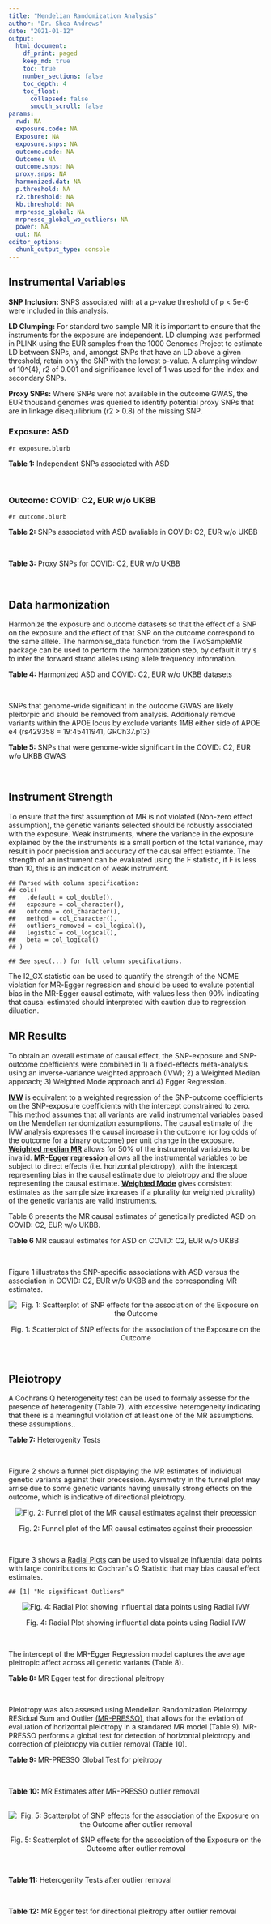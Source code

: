 ```yaml
---
title: "Mendelian Randomization Analysis"
author: "Dr. Shea Andrews"
date: "2021-01-12"
output:
  html_document:
    df_print: paged
    keep_md: true
    toc: true
    number_sections: false
    toc_depth: 4
    toc_float:
      collapsed: false
      smooth_scroll: false
params:
  rwd: NA
  exposure.code: NA
  Exposure: NA
  exposure.snps: NA
  outcome.code: NA
  Outcome: NA
  outcome.snps: NA
  proxy.snps: NA
  harmonized.dat: NA
  p.threshold: NA
  r2.threshold: NA
  kb.threshold: NA
  mrpresso_global: NA
  mrpresso_global_wo_outliers: NA
  power: NA
  out: NA
editor_options:
  chunk_output_type: console
---
```







## Instrumental Variables
**SNP Inclusion:** SNPS associated with at a p-value threshold of p < 5e-6 were included in this analysis.
<br>

**LD Clumping:** For standard two sample MR it is important to ensure that the instruments for the exposure are independent. LD clumping was performed in PLINK using the EUR samples from the 1000 Genomes Project to estimate LD between SNPs, and, amongst SNPs that have an LD above a given threshold, retain only the SNP with the lowest p-value. A clumping window of 10^{4}, r2 of 0.001 and significance level of 1 was used for the index and secondary SNPs.
<br>

**Proxy SNPs:** Where SNPs were not available in the outcome GWAS, the EUR thousand genomes was queried to identify potential proxy SNPs that are in linkage disequilibrium (r2 > 0.8) of the missing SNP.
<br>

### Exposure: ASD
`#r exposure.blurb`
<br>

**Table 1:** Independent SNPs associated with ASD
<div data-pagedtable="false">
  <script data-pagedtable-source type="application/json">
{"columns":[{"label":["SNP"],"name":[1],"type":["chr"],"align":["left"]},{"label":["CHROM"],"name":[2],"type":["dbl"],"align":["right"]},{"label":["POS"],"name":[3],"type":["dbl"],"align":["right"]},{"label":["REF"],"name":[4],"type":["chr"],"align":["left"]},{"label":["ALT"],"name":[5],"type":["chr"],"align":["left"]},{"label":["AF"],"name":[6],"type":["dbl"],"align":["right"]},{"label":["BETA"],"name":[7],"type":["dbl"],"align":["right"]},{"label":["SE"],"name":[8],"type":["dbl"],"align":["right"]},{"label":["Z"],"name":[9],"type":["dbl"],"align":["right"]},{"label":["P"],"name":[10],"type":["dbl"],"align":["right"]},{"label":["N"],"name":[11],"type":["dbl"],"align":["right"]},{"label":["TRAIT"],"name":[12],"type":["chr"],"align":["left"]}],"data":[{"1":"rs2391769","2":"1","3":"96978961","4":"A","5":"G","6":"0.6324010","7":"0.07690260","8":"0.0145","9":"5.303630","10":"1.135e-07","11":"46351","12":"ASD"},{"1":"rs6701243","2":"1","3":"99092784","4":"A","5":"C","6":"0.3929220","7":"-0.07350140","8":"0.0144","9":"-5.104260","10":"3.074e-07","11":"46351","12":"ASD"},{"1":"rs11185408","2":"1","3":"104792257","4":"G","5":"A","6":"0.4822860","7":"-0.06869649","8":"0.0138","9":"-4.978006","10":"6.983e-07","11":"46351","12":"ASD"},{"1":"rs78653484","2":"1","3":"147183927","4":"C","5":"T","6":"0.0359477","7":"-0.17629575","8":"0.0385","9":"-4.579110","10":"4.675e-06","11":"46351","12":"ASD"},{"1":"rs6692705","2":"1","3":"193502609","4":"A","5":"G","6":"0.6593230","7":"-0.06560050","8":"0.0141","9":"-4.652510","10":"3.263e-06","11":"46351","12":"ASD"},{"1":"rs1452075","2":"3","3":"62481063","4":"C","5":"T","6":"0.7060210","7":"0.08070403","8":"0.0155","9":"5.206711","10":"2.069e-07","11":"46351","12":"ASD"},{"1":"rs79940520","2":"3","3":"191838169","4":"A","5":"G","6":"0.1182020","7":"0.09539920","8":"0.0207","9":"4.608660","10":"4.260e-06","11":"46351","12":"ASD"},{"1":"rs4916723","2":"5","3":"87854395","4":"A","5":"C","6":"0.4413690","7":"0.06730500","8":"0.0141","9":"4.773410","10":"1.924e-06","11":"46351","12":"ASD"},{"1":"rs325485","2":"5","3":"103995368","4":"A","5":"G","6":"0.6283640","7":"-0.07280430","8":"0.0143","9":"-5.091210","10":"3.254e-07","11":"46351","12":"ASD"},{"1":"rs9366877","2":"6","3":"11730878","4":"A","5":"G","6":"0.4414970","7":"-0.06849940","8":"0.0139","9":"-4.928020","10":"9.053e-07","11":"46351","12":"ASD"},{"1":"rs16879023","2":"6","3":"16753147","4":"G","5":"A","6":"0.1060110","7":"-0.09579530","8":"0.0201","9":"-4.765935","10":"1.765e-06","11":"46351","12":"ASD"},{"1":"rs12203328","2":"6","3":"23767038","4":"G","5":"C","6":"0.2983990","7":"0.06970329","8":"0.0153","9":"4.555770","10":"4.915e-06","11":"46351","12":"ASD"},{"1":"rs740883","2":"6","3":"29575405","4":"A","5":"T","6":"0.0896552","7":"0.11369500","8":"0.0238","9":"4.777110","10":"1.694e-06","11":"46351","12":"ASD"},{"1":"rs2388334","2":"6","3":"98591622","4":"A","5":"G","6":"0.4640910","7":"0.06770080","8":"0.0138","9":"4.905860","10":"1.004e-06","11":"46351","12":"ASD"},{"1":"rs9389208","2":"6","3":"135035609","4":"C","5":"T","6":"0.3470760","7":"0.06720060","8":"0.0144","9":"4.666708","10":"3.121e-06","11":"46351","12":"ASD"},{"1":"rs7783557","2":"7","3":"71646872","4":"T","5":"C","6":"0.3318790","7":"-0.06700420","8":"0.0146","9":"-4.589330","10":"4.363e-06","11":"46351","12":"ASD"},{"1":"rs111931861","2":"7","3":"104744219","4":"A","5":"G","6":"0.0277457","7":"0.21690100","8":"0.0409","9":"5.303190","10":"1.118e-07","11":"46351","12":"ASD"},{"1":"rs10099100","2":"8","3":"10576775","4":"G","5":"C","6":"0.3289090","7":"0.08430438","8":"0.0147","9":"5.734992","10":"1.065e-08","11":"46351","12":"ASD"},{"1":"rs76397219","2":"8","3":"60390318","4":"A","5":"G","6":"0.0834846","7":"0.14029700","8":"0.0303","9":"4.630270","10":"3.566e-06","11":"46351","12":"ASD"},{"1":"rs10110094","2":"8","3":"131472047","4":"A","5":"G","6":"0.8446670","7":"-0.09069960","8":"0.0191","9":"-4.748670","10":"2.050e-06","11":"46351","12":"ASD"},{"1":"rs11787216","2":"8","3":"142615222","4":"C","5":"T","6":"0.3887470","7":"-0.06920004","8":"0.0147","9":"-4.707485","10":"2.587e-06","11":"46351","12":"ASD"},{"1":"rs28729902","2":"9","3":"76179384","4":"A","5":"G","6":"0.1738970","7":"0.08390350","8":"0.0178","9":"4.713680","10":"2.345e-06","11":"46351","12":"ASD"},{"1":"rs45595836","2":"10","3":"16691399","4":"C","5":"T","6":"0.0818809","7":"0.13899643","8":"0.0272","9":"5.110163","10":"3.131e-07","11":"46351","12":"ASD"},{"1":"rs141319505","2":"10","3":"65421442","4":"A","5":"G","6":"0.0159942","7":"-0.29069800","8":"0.0610","9":"-4.765530","10":"1.876e-06","11":"46351","12":"ASD"},{"1":"rs78827416","2":"10","3":"72749037","4":"G","5":"A","6":"0.0778302","7":"0.13050181","8":"0.0266","9":"4.906083","10":"9.000e-07","11":"46351","12":"ASD"},{"1":"rs4750990","2":"10","3":"130488026","4":"T","5":"C","6":"0.4079520","7":"0.06809680","8":"0.0141","9":"4.829560","10":"1.371e-06","11":"46351","12":"ASD"},{"1":"rs644552","2":"11","3":"102735140","4":"G","5":"A","6":"0.0546279","7":"0.15940258","8":"0.0346","9":"4.607011","10":"4.211e-06","11":"46351","12":"ASD"},{"1":"rs35404050","2":"12","3":"73196902","4":"C","5":"T","6":"0.1863670","7":"0.08430438","8":"0.0176","9":"4.790022","10":"1.606e-06","11":"46351","12":"ASD"},{"1":"rs77691144","2":"13","3":"66970212","4":"T","5":"C","6":"0.0242578","7":"0.20740600","8":"0.0435","9":"4.767940","10":"1.910e-06","11":"46351","12":"ASD"},{"1":"rs112635299","2":"14","3":"94838142","4":"G","5":"T","6":"0.0163517","7":"0.22099725","8":"0.0432","9":"5.115677","10":"3.044e-07","11":"46351","12":"ASD"},{"1":"rs78058104","2":"15","3":"93953737","4":"G","5":"A","6":"0.0265179","7":"0.18789765","8":"0.0397","9":"4.732938","10":"2.221e-06","11":"46351","12":"ASD"},{"1":"rs141455452","2":"17","3":"44019083","4":"T","5":"G","6":"0.0152743","7":"-0.07840440","8":"0.0159","9":"-4.931100","10":"8.939e-07","11":"46351","12":"ASD"},{"1":"rs292441","2":"18","3":"55872558","4":"G","5":"A","6":"0.6543930","7":"-0.07249543","8":"0.0149","9":"-4.865465","10":"1.124e-06","11":"46351","12":"ASD"},{"1":"rs138867053","2":"19","3":"37439641","4":"G","5":"A","6":"0.0321443","7":"0.28629862","8":"0.0540","9":"5.301826","10":"1.168e-07","11":"46351","12":"ASD"},{"1":"rs2224274","2":"20","3":"14760747","4":"C","5":"T","6":"0.5056320","7":"0.07099886","8":"0.0138","9":"5.144845","10":"2.858e-07","11":"46351","12":"ASD"},{"1":"rs910805","2":"20","3":"21248116","4":"G","5":"A","6":"0.7552770","7":"-0.09569625","8":"0.0160","9":"-5.981016","10":"2.041e-09","11":"46351","12":"ASD"},{"1":"rs144911765","2":"21","3":"37255329","4":"T","5":"C","6":"0.0472655","7":"0.19009600","8":"0.0403","9":"4.717010","10":"2.364e-06","11":"46351","12":"ASD"}],"options":{"columns":{"min":{},"max":[10]},"rows":{"min":[10],"max":[10]},"pages":{}}}
  </script>
</div>
<br>

### Outcome: COVID: C2, EUR w/o UKBB
`#r outcome.blurb`
<br>

**Table 2:** SNPs associated with ASD avaliable in COVID: C2, EUR w/o UKBB
<div data-pagedtable="false">
  <script data-pagedtable-source type="application/json">
{"columns":[{"label":["SNP"],"name":[1],"type":["chr"],"align":["left"]},{"label":["CHROM"],"name":[2],"type":["dbl"],"align":["right"]},{"label":["POS"],"name":[3],"type":["dbl"],"align":["right"]},{"label":["REF"],"name":[4],"type":["chr"],"align":["left"]},{"label":["ALT"],"name":[5],"type":["chr"],"align":["left"]},{"label":["AF"],"name":[6],"type":["dbl"],"align":["right"]},{"label":["BETA"],"name":[7],"type":["dbl"],"align":["right"]},{"label":["SE"],"name":[8],"type":["dbl"],"align":["right"]},{"label":["Z"],"name":[9],"type":["dbl"],"align":["right"]},{"label":["P"],"name":[10],"type":["dbl"],"align":["right"]},{"label":["N"],"name":[11],"type":["dbl"],"align":["right"]},{"label":["TRAIT"],"name":[12],"type":["chr"],"align":["left"]}],"data":[{"1":"rs2391769","2":"1","3":"96978961","4":"A","5":"G","6":"0.65860","7":"0.00058410","8":"0.0094745","9":"0.06164969","10":"0.95080","11":"1348702","12":"COVID_C2__EUR_w/o_UKBB"},{"1":"rs6701243","2":"1","3":"99092784","4":"A","5":"C","6":"0.38450","7":"0.01543000","8":"0.0107610","9":"1.43388161","10":"0.15160","11":"549414","12":"COVID_C2__EUR_w/o_UKBB"},{"1":"rs11185408","2":"1","3":"104792257","4":"G","5":"A","6":"0.49470","7":"0.00151580","8":"0.0096284","9":"0.15743010","10":"0.87490","11":"1063456","12":"COVID_C2__EUR_w/o_UKBB"},{"1":"rs78653484","2":"1","3":"147183927","4":"C","5":"T","6":"0.04712","7":"-0.02887400","8":"0.0270890","9":"-1.06589391","10":"0.28650","11":"1300320","12":"COVID_C2__EUR_w/o_UKBB"},{"1":"rs6692705","2":"1","3":"193502609","4":"A","5":"G","6":"0.61210","7":"0.01823000","8":"0.0128530","9":"1.41834591","10":"0.15610","11":"1209395","12":"COVID_C2__EUR_w/o_UKBB"},{"1":"rs1452075","2":"3","3":"62481063","4":"C","5":"T","6":"0.71870","7":"0.00077600","8":"0.0100300","9":"0.07736790","10":"0.93830","11":"1348343","12":"COVID_C2__EUR_w/o_UKBB"},{"1":"rs79940520","2":"3","3":"191838169","4":"A","5":"G","6":"0.13560","7":"-0.00883090","8":"0.0139430","9":"-0.63335724","10":"0.52650","11":"1204460","12":"COVID_C2__EUR_w/o_UKBB"},{"1":"rs4916723","2":"5","3":"87854395","4":"A","5":"C","6":"0.43580","7":"0.00500560","8":"0.0102060","9":"0.49045659","10":"0.62380","11":"983208","12":"COVID_C2__EUR_w/o_UKBB"},{"1":"rs325485","2":"5","3":"103995368","4":"A","5":"G","6":"0.62730","7":"0.01651800","8":"0.0094387","9":"1.75002914","10":"0.08011","11":"1338287","12":"COVID_C2__EUR_w/o_UKBB"},{"1":"rs9366877","2":"6","3":"11730878","4":"A","5":"G","6":"0.42790","7":"0.01429700","8":"0.0090858","9":"1.57355434","10":"0.11560","11":"1348343","12":"COVID_C2__EUR_w/o_UKBB"},{"1":"rs16879023","2":"6","3":"16753147","4":"G","5":"A","6":"0.13690","7":"0.00245860","8":"0.0136230","9":"0.18047420","10":"0.85680","11":"1267531","12":"COVID_C2__EUR_w/o_UKBB"},{"1":"rs12203328","2":"6","3":"23767038","4":"G","5":"C","6":"0.27580","7":"-0.00523280","8":"0.0105450","9":"-0.49623518","10":"0.61970","11":"1073512","12":"COVID_C2__EUR_w/o_UKBB"},{"1":"rs740883","2":"6","3":"29575405","4":"A","5":"T","6":"0.09218","7":"-0.01702900","8":"0.0148790","9":"-1.14449896","10":"0.25240","11":"1348038","12":"COVID_C2__EUR_w/o_UKBB"},{"1":"rs2388334","2":"6","3":"98591622","4":"A","5":"G","6":"0.47580","7":"0.02244700","8":"0.0092293","9":"2.43214545","10":"0.01501","11":"1339582","12":"COVID_C2__EUR_w/o_UKBB"},{"1":"rs9389208","2":"6","3":"135035609","4":"C","5":"T","6":"0.37000","7":"-0.00357910","8":"0.0099239","9":"-0.36065458","10":"0.71840","11":"1329167","12":"COVID_C2__EUR_w/o_UKBB"},{"1":"rs7783557","2":"7","3":"71646872","4":"T","5":"C","6":"0.35530","7":"0.01158000","8":"0.0099342","9":"1.16567011","10":"0.24380","11":"1329526","12":"COVID_C2__EUR_w/o_UKBB"},{"1":"rs111931861","2":"7","3":"104744219","4":"A","5":"G","6":"0.03412","7":"0.01259800","8":"0.0330930","9":"0.38068474","10":"0.70340","11":"514387","12":"COVID_C2__EUR_w/o_UKBB"},{"1":"rs10099100","2":"8","3":"10576775","4":"G","5":"C","6":"0.33310","7":"0.00027132","8":"0.0096322","9":"0.02816802","10":"0.97750","11":"1277587","12":"COVID_C2__EUR_w/o_UKBB"},{"1":"rs76397219","2":"8","3":"60390318","4":"A","5":"G","6":"0.08043","7":"-0.00490880","8":"0.0188660","9":"-0.26019294","10":"0.79470","11":"1308837","12":"COVID_C2__EUR_w/o_UKBB"},{"1":"rs10110094","2":"8","3":"131472047","4":"A","5":"G","6":"0.83860","7":"0.00592750","8":"0.0130670","9":"0.45362363","10":"0.65010","11":"1337377","12":"COVID_C2__EUR_w/o_UKBB"},{"1":"rs11787216","2":"8","3":"142615222","4":"C","5":"T","6":"0.37280","7":"0.00323030","8":"0.0101580","9":"0.31800551","10":"0.75050","11":"1257501","12":"COVID_C2__EUR_w/o_UKBB"},{"1":"rs28729902","2":"9","3":"76179384","4":"A","5":"G","6":"0.19210","7":"0.01160700","8":"0.0118730","9":"0.97759623","10":"0.32830","11":"1315655","12":"COVID_C2__EUR_w/o_UKBB"},{"1":"rs45595836","2":"10","3":"16691399","4":"C","5":"T","6":"0.07512","7":"0.00826570","8":"0.0197370","9":"0.41879212","10":"0.67540","11":"1296551","12":"COVID_C2__EUR_w/o_UKBB"},{"1":"rs141319505","2":"10","3":"65421442","4":"A","5":"G","6":"0.04650","7":"-0.02176400","8":"0.0375410","9":"-0.57973948","10":"0.56210","11":"547229","12":"COVID_C2__EUR_w/o_UKBB"},{"1":"rs78827416","2":"10","3":"72749037","4":"G","5":"A","6":"0.09366","7":"-0.00987450","8":"0.0175150","9":"-0.56377391","10":"0.57290","11":"1266980","12":"COVID_C2__EUR_w/o_UKBB"},{"1":"rs4750990","2":"10","3":"130488026","4":"T","5":"C","6":"0.40280","7":"0.01057500","8":"0.0109310","9":"0.96743207","10":"0.33330","11":"1225097","12":"COVID_C2__EUR_w/o_UKBB"},{"1":"rs644552","2":"11","3":"102735140","4":"G","5":"A","6":"0.06158","7":"-0.01037400","8":"0.0194970","9":"-0.53208186","10":"0.59470","11":"1338646","12":"COVID_C2__EUR_w/o_UKBB"},{"1":"rs35404050","2":"12","3":"73196902","4":"C","5":"T","6":"0.20720","7":"0.02056300","8":"0.0112580","9":"1.82652336","10":"0.06778","11":"1339582","12":"COVID_C2__EUR_w/o_UKBB"},{"1":"rs77691144","2":"13","3":"66970212","4":"T","5":"C","6":"0.03170","7":"0.01591000","8":"0.0260300","9":"0.61121783","10":"0.54100","11":"1271304","12":"COVID_C2__EUR_w/o_UKBB"},{"1":"rs112635299","2":"14","3":"94838142","4":"G","5":"T","6":"0.02329","7":"-0.06080800","8":"0.0363020","9":"-1.67505923","10":"0.09393","11":"1265463","12":"COVID_C2__EUR_w/o_UKBB"},{"1":"rs78058104","2":"15","3":"93953737","4":"G","5":"A","6":"0.03458","7":"0.01744100","8":"0.0269470","9":"0.64723346","10":"0.51750","11":"1348343","12":"COVID_C2__EUR_w/o_UKBB"},{"1":"rs292441","2":"18","3":"55872558","4":"G","5":"A","6":"0.67780","7":"-0.01344200","8":"0.0103380","9":"-1.30025150","10":"0.19350","11":"1222474","12":"COVID_C2__EUR_w/o_UKBB"},{"1":"rs138867053","2":"19","3":"37439641","4":"G","5":"A","6":"0.03350","7":"0.01206300","8":"0.0337890","9":"0.35700968","10":"0.72110","11":"1097327","12":"COVID_C2__EUR_w/o_UKBB"},{"1":"rs2224274","2":"20","3":"14760747","4":"C","5":"T","6":"0.50700","7":"0.00898140","8":"0.0092240","9":"0.97369905","10":"0.33020","11":"1338286","12":"COVID_C2__EUR_w/o_UKBB"},{"1":"rs910805","2":"20","3":"21248116","4":"G","5":"A","6":"0.74970","7":"0.02130400","8":"0.0136630","9":"1.55924760","10":"0.11890","11":"1244238","12":"COVID_C2__EUR_w/o_UKBB"},{"1":"rs144911765","2":"21","3":"37255329","4":"T","5":"C","6":"0.04817","7":"-0.02339700","8":"0.0255510","9":"-0.91569802","10":"0.35980","11":"1347679","12":"COVID_C2__EUR_w/o_UKBB"},{"1":"rs141455452","2":"NA","3":"NA","4":"NA","5":"NA","6":"NA","7":"NA","8":"NA","9":"NA","10":"NA","11":"NA","12":"NA"}],"options":{"columns":{"min":{},"max":[10]},"rows":{"min":[10],"max":[10]},"pages":{}}}
  </script>
</div>
<br>

**Table 3:** Proxy SNPs for COVID: C2, EUR w/o UKBB
<div data-pagedtable="false">
  <script data-pagedtable-source type="application/json">
{"columns":[{"label":["proxy.outcome"],"name":[1],"type":["lgl"],"align":["right"]},{"label":["target_snp"],"name":[2],"type":["chr"],"align":["left"]},{"label":["proxy_snp"],"name":[3],"type":["lgl"],"align":["right"]},{"label":["ld.r2"],"name":[4],"type":["lgl"],"align":["right"]},{"label":["Dprime"],"name":[5],"type":["lgl"],"align":["right"]},{"label":["ref.proxy"],"name":[6],"type":["lgl"],"align":["right"]},{"label":["alt.proxy"],"name":[7],"type":["lgl"],"align":["right"]},{"label":["CHROM"],"name":[8],"type":["lgl"],"align":["right"]},{"label":["POS"],"name":[9],"type":["lgl"],"align":["right"]},{"label":["ALT.proxy"],"name":[10],"type":["lgl"],"align":["right"]},{"label":["REF.proxy"],"name":[11],"type":["lgl"],"align":["right"]},{"label":["AF"],"name":[12],"type":["lgl"],"align":["right"]},{"label":["BETA"],"name":[13],"type":["lgl"],"align":["right"]},{"label":["SE"],"name":[14],"type":["lgl"],"align":["right"]},{"label":["P"],"name":[15],"type":["lgl"],"align":["right"]},{"label":["N"],"name":[16],"type":["lgl"],"align":["right"]},{"label":["ref"],"name":[17],"type":["lgl"],"align":["right"]},{"label":["alt"],"name":[18],"type":["lgl"],"align":["right"]},{"label":["ALT"],"name":[19],"type":["lgl"],"align":["right"]},{"label":["REF"],"name":[20],"type":["lgl"],"align":["right"]},{"label":["PHASE"],"name":[21],"type":["lgl"],"align":["right"]}],"data":[{"1":"NA","2":"rs141455452","3":"NA","4":"NA","5":"NA","6":"NA","7":"NA","8":"NA","9":"NA","10":"NA","11":"NA","12":"NA","13":"NA","14":"NA","15":"NA","16":"NA","17":"NA","18":"NA","19":"NA","20":"NA","21":"NA"}],"options":{"columns":{"min":{},"max":[10]},"rows":{"min":[10],"max":[10]},"pages":{}}}
  </script>
</div>
<br>

## Data harmonization
Harmonize the exposure and outcome datasets so that the effect of a SNP on the exposure and the effect of that SNP on the outcome correspond to the same allele. The harmonise_data function from the TwoSampleMR package can be used to perform the harmonization step, by default it try's to infer the forward strand alleles using allele frequency information.
<br>

**Table 4:** Harmonized ASD and COVID: C2, EUR w/o UKBB datasets
<div data-pagedtable="false">
  <script data-pagedtable-source type="application/json">
{"columns":[{"label":["SNP"],"name":[1],"type":["chr"],"align":["left"]},{"label":["effect_allele.exposure"],"name":[2],"type":["chr"],"align":["left"]},{"label":["other_allele.exposure"],"name":[3],"type":["chr"],"align":["left"]},{"label":["effect_allele.outcome"],"name":[4],"type":["chr"],"align":["left"]},{"label":["other_allele.outcome"],"name":[5],"type":["chr"],"align":["left"]},{"label":["beta.exposure"],"name":[6],"type":["dbl"],"align":["right"]},{"label":["beta.outcome"],"name":[7],"type":["dbl"],"align":["right"]},{"label":["eaf.exposure"],"name":[8],"type":["dbl"],"align":["right"]},{"label":["eaf.outcome"],"name":[9],"type":["dbl"],"align":["right"]},{"label":["remove"],"name":[10],"type":["lgl"],"align":["right"]},{"label":["palindromic"],"name":[11],"type":["lgl"],"align":["right"]},{"label":["ambiguous"],"name":[12],"type":["lgl"],"align":["right"]},{"label":["id.outcome"],"name":[13],"type":["chr"],"align":["left"]},{"label":["chr.outcome"],"name":[14],"type":["dbl"],"align":["right"]},{"label":["pos.outcome"],"name":[15],"type":["dbl"],"align":["right"]},{"label":["se.outcome"],"name":[16],"type":["dbl"],"align":["right"]},{"label":["z.outcome"],"name":[17],"type":["dbl"],"align":["right"]},{"label":["pval.outcome"],"name":[18],"type":["dbl"],"align":["right"]},{"label":["samplesize.outcome"],"name":[19],"type":["dbl"],"align":["right"]},{"label":["outcome"],"name":[20],"type":["chr"],"align":["left"]},{"label":["mr_keep.outcome"],"name":[21],"type":["lgl"],"align":["right"]},{"label":["pval_origin.outcome"],"name":[22],"type":["chr"],"align":["left"]},{"label":["chr.exposure"],"name":[23],"type":["dbl"],"align":["right"]},{"label":["pos.exposure"],"name":[24],"type":["dbl"],"align":["right"]},{"label":["se.exposure"],"name":[25],"type":["dbl"],"align":["right"]},{"label":["z.exposure"],"name":[26],"type":["dbl"],"align":["right"]},{"label":["pval.exposure"],"name":[27],"type":["dbl"],"align":["right"]},{"label":["samplesize.exposure"],"name":[28],"type":["dbl"],"align":["right"]},{"label":["exposure"],"name":[29],"type":["chr"],"align":["left"]},{"label":["mr_keep.exposure"],"name":[30],"type":["lgl"],"align":["right"]},{"label":["pval_origin.exposure"],"name":[31],"type":["chr"],"align":["left"]},{"label":["id.exposure"],"name":[32],"type":["chr"],"align":["left"]},{"label":["action"],"name":[33],"type":["dbl"],"align":["right"]},{"label":["mr_keep"],"name":[34],"type":["lgl"],"align":["right"]},{"label":["pt"],"name":[35],"type":["dbl"],"align":["right"]},{"label":["pleitropy_keep"],"name":[36],"type":["lgl"],"align":["right"]},{"label":["mrpresso_RSSobs"],"name":[37],"type":["lgl"],"align":["right"]},{"label":["mrpresso_pval"],"name":[38],"type":["lgl"],"align":["right"]},{"label":["mrpresso_keep"],"name":[39],"type":["lgl"],"align":["right"]}],"data":[{"1":"rs10099100","2":"C","3":"G","4":"C","5":"G","6":"0.08430438","7":"0.00027132","8":"0.3289090","9":"0.33310","10":"FALSE","11":"TRUE","12":"FALSE","13":"3bm5ux","14":"8","15":"10576775","16":"0.0096322","17":"0.02816802","18":"0.97750","19":"1277587","20":"covidhgi2020C2v5alleurLeaveUKBB","21":"TRUE","22":"reported","23":"8","24":"10576775","25":"0.0147","26":"5.734992","27":"1.065e-08","28":"46351","29":"Grove2019asd","30":"TRUE","31":"reported","32":"l4sYg4","33":"2","34":"TRUE","35":"5e-06","36":"TRUE","37":"NA","38":"NA","39":"TRUE"},{"1":"rs10110094","2":"G","3":"A","4":"G","5":"A","6":"-0.09069960","7":"0.00592750","8":"0.8446670","9":"0.83860","10":"FALSE","11":"FALSE","12":"FALSE","13":"3bm5ux","14":"8","15":"131472047","16":"0.0130670","17":"0.45362363","18":"0.65010","19":"1337377","20":"covidhgi2020C2v5alleurLeaveUKBB","21":"TRUE","22":"reported","23":"8","24":"131472047","25":"0.0191","26":"-4.748670","27":"2.050e-06","28":"46351","29":"Grove2019asd","30":"TRUE","31":"reported","32":"l4sYg4","33":"2","34":"TRUE","35":"5e-06","36":"TRUE","37":"NA","38":"NA","39":"TRUE"},{"1":"rs11185408","2":"A","3":"G","4":"A","5":"G","6":"-0.06869649","7":"0.00151580","8":"0.4822860","9":"0.49470","10":"FALSE","11":"FALSE","12":"FALSE","13":"3bm5ux","14":"1","15":"104792257","16":"0.0096284","17":"0.15743010","18":"0.87490","19":"1063456","20":"covidhgi2020C2v5alleurLeaveUKBB","21":"TRUE","22":"reported","23":"1","24":"104792257","25":"0.0138","26":"-4.978006","27":"6.983e-07","28":"46351","29":"Grove2019asd","30":"TRUE","31":"reported","32":"l4sYg4","33":"2","34":"TRUE","35":"5e-06","36":"TRUE","37":"NA","38":"NA","39":"TRUE"},{"1":"rs111931861","2":"G","3":"A","4":"G","5":"A","6":"0.21690100","7":"0.01259800","8":"0.0277457","9":"0.03412","10":"FALSE","11":"FALSE","12":"FALSE","13":"3bm5ux","14":"7","15":"104744219","16":"0.0330930","17":"0.38068474","18":"0.70340","19":"514387","20":"covidhgi2020C2v5alleurLeaveUKBB","21":"TRUE","22":"reported","23":"7","24":"104744219","25":"0.0409","26":"5.303190","27":"1.118e-07","28":"46351","29":"Grove2019asd","30":"TRUE","31":"reported","32":"l4sYg4","33":"2","34":"TRUE","35":"5e-06","36":"TRUE","37":"NA","38":"NA","39":"TRUE"},{"1":"rs112635299","2":"T","3":"G","4":"T","5":"G","6":"0.22099725","7":"-0.06080800","8":"0.0163517","9":"0.02329","10":"FALSE","11":"FALSE","12":"FALSE","13":"3bm5ux","14":"14","15":"94838142","16":"0.0363020","17":"-1.67505923","18":"0.09393","19":"1265463","20":"covidhgi2020C2v5alleurLeaveUKBB","21":"TRUE","22":"reported","23":"14","24":"94838142","25":"0.0432","26":"5.115677","27":"3.044e-07","28":"46351","29":"Grove2019asd","30":"TRUE","31":"reported","32":"l4sYg4","33":"2","34":"TRUE","35":"5e-06","36":"TRUE","37":"NA","38":"NA","39":"TRUE"},{"1":"rs11787216","2":"T","3":"C","4":"T","5":"C","6":"-0.06920004","7":"0.00323030","8":"0.3887470","9":"0.37280","10":"FALSE","11":"FALSE","12":"FALSE","13":"3bm5ux","14":"8","15":"142615222","16":"0.0101580","17":"0.31800551","18":"0.75050","19":"1257501","20":"covidhgi2020C2v5alleurLeaveUKBB","21":"TRUE","22":"reported","23":"8","24":"142615222","25":"0.0147","26":"-4.707485","27":"2.587e-06","28":"46351","29":"Grove2019asd","30":"TRUE","31":"reported","32":"l4sYg4","33":"2","34":"TRUE","35":"5e-06","36":"TRUE","37":"NA","38":"NA","39":"TRUE"},{"1":"rs12203328","2":"C","3":"G","4":"C","5":"G","6":"0.06970329","7":"-0.00523280","8":"0.2983990","9":"0.27580","10":"FALSE","11":"TRUE","12":"FALSE","13":"3bm5ux","14":"6","15":"23767038","16":"0.0105450","17":"-0.49623518","18":"0.61970","19":"1073512","20":"covidhgi2020C2v5alleurLeaveUKBB","21":"TRUE","22":"reported","23":"6","24":"23767038","25":"0.0153","26":"4.555770","27":"4.915e-06","28":"46351","29":"Grove2019asd","30":"TRUE","31":"reported","32":"l4sYg4","33":"2","34":"TRUE","35":"5e-06","36":"TRUE","37":"NA","38":"NA","39":"TRUE"},{"1":"rs138867053","2":"A","3":"G","4":"A","5":"G","6":"0.28629862","7":"0.01206300","8":"0.0321443","9":"0.03350","10":"FALSE","11":"FALSE","12":"FALSE","13":"3bm5ux","14":"19","15":"37439641","16":"0.0337890","17":"0.35700968","18":"0.72110","19":"1097327","20":"covidhgi2020C2v5alleurLeaveUKBB","21":"TRUE","22":"reported","23":"19","24":"37439641","25":"0.0540","26":"5.301826","27":"1.168e-07","28":"46351","29":"Grove2019asd","30":"TRUE","31":"reported","32":"l4sYg4","33":"2","34":"TRUE","35":"5e-06","36":"TRUE","37":"NA","38":"NA","39":"TRUE"},{"1":"rs141319505","2":"G","3":"A","4":"G","5":"A","6":"-0.29069800","7":"-0.02176400","8":"0.0159942","9":"0.04650","10":"FALSE","11":"FALSE","12":"FALSE","13":"3bm5ux","14":"10","15":"65421442","16":"0.0375410","17":"-0.57973948","18":"0.56210","19":"547229","20":"covidhgi2020C2v5alleurLeaveUKBB","21":"TRUE","22":"reported","23":"10","24":"65421442","25":"0.0610","26":"-4.765530","27":"1.876e-06","28":"46351","29":"Grove2019asd","30":"TRUE","31":"reported","32":"l4sYg4","33":"2","34":"TRUE","35":"5e-06","36":"TRUE","37":"NA","38":"NA","39":"TRUE"},{"1":"rs144911765","2":"C","3":"T","4":"C","5":"T","6":"0.19009600","7":"-0.02339700","8":"0.0472655","9":"0.04817","10":"FALSE","11":"FALSE","12":"FALSE","13":"3bm5ux","14":"21","15":"37255329","16":"0.0255510","17":"-0.91569802","18":"0.35980","19":"1347679","20":"covidhgi2020C2v5alleurLeaveUKBB","21":"TRUE","22":"reported","23":"21","24":"37255329","25":"0.0403","26":"4.717010","27":"2.364e-06","28":"46351","29":"Grove2019asd","30":"TRUE","31":"reported","32":"l4sYg4","33":"2","34":"TRUE","35":"5e-06","36":"TRUE","37":"NA","38":"NA","39":"TRUE"},{"1":"rs1452075","2":"T","3":"C","4":"T","5":"C","6":"0.08070403","7":"0.00077600","8":"0.7060210","9":"0.71870","10":"FALSE","11":"FALSE","12":"FALSE","13":"3bm5ux","14":"3","15":"62481063","16":"0.0100300","17":"0.07736790","18":"0.93830","19":"1348343","20":"covidhgi2020C2v5alleurLeaveUKBB","21":"TRUE","22":"reported","23":"3","24":"62481063","25":"0.0155","26":"5.206711","27":"2.069e-07","28":"46351","29":"Grove2019asd","30":"TRUE","31":"reported","32":"l4sYg4","33":"2","34":"TRUE","35":"5e-06","36":"TRUE","37":"NA","38":"NA","39":"TRUE"},{"1":"rs16879023","2":"A","3":"G","4":"A","5":"G","6":"-0.09579530","7":"0.00245860","8":"0.1060110","9":"0.13690","10":"FALSE","11":"FALSE","12":"FALSE","13":"3bm5ux","14":"6","15":"16753147","16":"0.0136230","17":"0.18047420","18":"0.85680","19":"1267531","20":"covidhgi2020C2v5alleurLeaveUKBB","21":"TRUE","22":"reported","23":"6","24":"16753147","25":"0.0201","26":"-4.765935","27":"1.765e-06","28":"46351","29":"Grove2019asd","30":"TRUE","31":"reported","32":"l4sYg4","33":"2","34":"TRUE","35":"5e-06","36":"TRUE","37":"NA","38":"NA","39":"TRUE"},{"1":"rs2224274","2":"T","3":"C","4":"T","5":"C","6":"0.07099886","7":"0.00898140","8":"0.5056320","9":"0.50700","10":"FALSE","11":"FALSE","12":"FALSE","13":"3bm5ux","14":"20","15":"14760747","16":"0.0092240","17":"0.97369905","18":"0.33020","19":"1338286","20":"covidhgi2020C2v5alleurLeaveUKBB","21":"TRUE","22":"reported","23":"20","24":"14760747","25":"0.0138","26":"5.144845","27":"2.858e-07","28":"46351","29":"Grove2019asd","30":"TRUE","31":"reported","32":"l4sYg4","33":"2","34":"TRUE","35":"5e-06","36":"TRUE","37":"NA","38":"NA","39":"TRUE"},{"1":"rs2388334","2":"G","3":"A","4":"G","5":"A","6":"0.06770080","7":"0.02244700","8":"0.4640910","9":"0.47580","10":"FALSE","11":"FALSE","12":"FALSE","13":"3bm5ux","14":"6","15":"98591622","16":"0.0092293","17":"2.43214545","18":"0.01501","19":"1339582","20":"covidhgi2020C2v5alleurLeaveUKBB","21":"TRUE","22":"reported","23":"6","24":"98591622","25":"0.0138","26":"4.905860","27":"1.004e-06","28":"46351","29":"Grove2019asd","30":"TRUE","31":"reported","32":"l4sYg4","33":"2","34":"TRUE","35":"5e-06","36":"TRUE","37":"NA","38":"NA","39":"TRUE"},{"1":"rs2391769","2":"G","3":"A","4":"G","5":"A","6":"0.07690260","7":"0.00058410","8":"0.6324010","9":"0.65860","10":"FALSE","11":"FALSE","12":"FALSE","13":"3bm5ux","14":"1","15":"96978961","16":"0.0094745","17":"0.06164969","18":"0.95080","19":"1348702","20":"covidhgi2020C2v5alleurLeaveUKBB","21":"TRUE","22":"reported","23":"1","24":"96978961","25":"0.0145","26":"5.303630","27":"1.135e-07","28":"46351","29":"Grove2019asd","30":"TRUE","31":"reported","32":"l4sYg4","33":"2","34":"TRUE","35":"5e-06","36":"TRUE","37":"NA","38":"NA","39":"TRUE"},{"1":"rs28729902","2":"G","3":"A","4":"G","5":"A","6":"0.08390350","7":"0.01160700","8":"0.1738970","9":"0.19210","10":"FALSE","11":"FALSE","12":"FALSE","13":"3bm5ux","14":"9","15":"76179384","16":"0.0118730","17":"0.97759623","18":"0.32830","19":"1315655","20":"covidhgi2020C2v5alleurLeaveUKBB","21":"TRUE","22":"reported","23":"9","24":"76179384","25":"0.0178","26":"4.713680","27":"2.345e-06","28":"46351","29":"Grove2019asd","30":"TRUE","31":"reported","32":"l4sYg4","33":"2","34":"TRUE","35":"5e-06","36":"TRUE","37":"NA","38":"NA","39":"TRUE"},{"1":"rs292441","2":"A","3":"G","4":"A","5":"G","6":"-0.07249543","7":"-0.01344200","8":"0.6543930","9":"0.67780","10":"FALSE","11":"FALSE","12":"FALSE","13":"3bm5ux","14":"18","15":"55872558","16":"0.0103380","17":"-1.30025150","18":"0.19350","19":"1222474","20":"covidhgi2020C2v5alleurLeaveUKBB","21":"TRUE","22":"reported","23":"18","24":"55872558","25":"0.0149","26":"-4.865465","27":"1.124e-06","28":"46351","29":"Grove2019asd","30":"TRUE","31":"reported","32":"l4sYg4","33":"2","34":"TRUE","35":"5e-06","36":"TRUE","37":"NA","38":"NA","39":"TRUE"},{"1":"rs325485","2":"G","3":"A","4":"G","5":"A","6":"-0.07280430","7":"0.01651800","8":"0.6283640","9":"0.62730","10":"FALSE","11":"FALSE","12":"FALSE","13":"3bm5ux","14":"5","15":"103995368","16":"0.0094387","17":"1.75002914","18":"0.08011","19":"1338287","20":"covidhgi2020C2v5alleurLeaveUKBB","21":"TRUE","22":"reported","23":"5","24":"103995368","25":"0.0143","26":"-5.091210","27":"3.254e-07","28":"46351","29":"Grove2019asd","30":"TRUE","31":"reported","32":"l4sYg4","33":"2","34":"TRUE","35":"5e-06","36":"TRUE","37":"NA","38":"NA","39":"TRUE"},{"1":"rs35404050","2":"T","3":"C","4":"T","5":"C","6":"0.08430438","7":"0.02056300","8":"0.1863670","9":"0.20720","10":"FALSE","11":"FALSE","12":"FALSE","13":"3bm5ux","14":"12","15":"73196902","16":"0.0112580","17":"1.82652336","18":"0.06778","19":"1339582","20":"covidhgi2020C2v5alleurLeaveUKBB","21":"TRUE","22":"reported","23":"12","24":"73196902","25":"0.0176","26":"4.790022","27":"1.606e-06","28":"46351","29":"Grove2019asd","30":"TRUE","31":"reported","32":"l4sYg4","33":"2","34":"TRUE","35":"5e-06","36":"TRUE","37":"NA","38":"NA","39":"TRUE"},{"1":"rs45595836","2":"T","3":"C","4":"T","5":"C","6":"0.13899643","7":"0.00826570","8":"0.0818809","9":"0.07512","10":"FALSE","11":"FALSE","12":"FALSE","13":"3bm5ux","14":"10","15":"16691399","16":"0.0197370","17":"0.41879212","18":"0.67540","19":"1296551","20":"covidhgi2020C2v5alleurLeaveUKBB","21":"TRUE","22":"reported","23":"10","24":"16691399","25":"0.0272","26":"5.110163","27":"3.131e-07","28":"46351","29":"Grove2019asd","30":"TRUE","31":"reported","32":"l4sYg4","33":"2","34":"TRUE","35":"5e-06","36":"TRUE","37":"NA","38":"NA","39":"TRUE"},{"1":"rs4750990","2":"C","3":"T","4":"C","5":"T","6":"0.06809680","7":"0.01057500","8":"0.4079520","9":"0.40280","10":"FALSE","11":"FALSE","12":"FALSE","13":"3bm5ux","14":"10","15":"130488026","16":"0.0109310","17":"0.96743207","18":"0.33330","19":"1225097","20":"covidhgi2020C2v5alleurLeaveUKBB","21":"TRUE","22":"reported","23":"10","24":"130488026","25":"0.0141","26":"4.829560","27":"1.371e-06","28":"46351","29":"Grove2019asd","30":"TRUE","31":"reported","32":"l4sYg4","33":"2","34":"TRUE","35":"5e-06","36":"TRUE","37":"NA","38":"NA","39":"TRUE"},{"1":"rs4916723","2":"C","3":"A","4":"C","5":"A","6":"0.06730500","7":"0.00500560","8":"0.4413690","9":"0.43580","10":"FALSE","11":"FALSE","12":"FALSE","13":"3bm5ux","14":"5","15":"87854395","16":"0.0102060","17":"0.49045659","18":"0.62380","19":"983208","20":"covidhgi2020C2v5alleurLeaveUKBB","21":"TRUE","22":"reported","23":"5","24":"87854395","25":"0.0141","26":"4.773410","27":"1.924e-06","28":"46351","29":"Grove2019asd","30":"TRUE","31":"reported","32":"l4sYg4","33":"2","34":"TRUE","35":"5e-06","36":"TRUE","37":"NA","38":"NA","39":"TRUE"},{"1":"rs644552","2":"A","3":"G","4":"A","5":"G","6":"0.15940258","7":"-0.01037400","8":"0.0546279","9":"0.06158","10":"FALSE","11":"FALSE","12":"FALSE","13":"3bm5ux","14":"11","15":"102735140","16":"0.0194970","17":"-0.53208186","18":"0.59470","19":"1338646","20":"covidhgi2020C2v5alleurLeaveUKBB","21":"TRUE","22":"reported","23":"11","24":"102735140","25":"0.0346","26":"4.607011","27":"4.211e-06","28":"46351","29":"Grove2019asd","30":"TRUE","31":"reported","32":"l4sYg4","33":"2","34":"TRUE","35":"5e-06","36":"TRUE","37":"NA","38":"NA","39":"TRUE"},{"1":"rs6692705","2":"G","3":"A","4":"G","5":"A","6":"-0.06560050","7":"0.01823000","8":"0.6593230","9":"0.61210","10":"FALSE","11":"FALSE","12":"FALSE","13":"3bm5ux","14":"1","15":"193502609","16":"0.0128530","17":"1.41834591","18":"0.15610","19":"1209395","20":"covidhgi2020C2v5alleurLeaveUKBB","21":"TRUE","22":"reported","23":"1","24":"193502609","25":"0.0141","26":"-4.652510","27":"3.263e-06","28":"46351","29":"Grove2019asd","30":"TRUE","31":"reported","32":"l4sYg4","33":"2","34":"TRUE","35":"5e-06","36":"TRUE","37":"NA","38":"NA","39":"TRUE"},{"1":"rs6701243","2":"C","3":"A","4":"C","5":"A","6":"-0.07350140","7":"0.01543000","8":"0.3929220","9":"0.38450","10":"FALSE","11":"FALSE","12":"FALSE","13":"3bm5ux","14":"1","15":"99092784","16":"0.0107610","17":"1.43388161","18":"0.15160","19":"549414","20":"covidhgi2020C2v5alleurLeaveUKBB","21":"TRUE","22":"reported","23":"1","24":"99092784","25":"0.0144","26":"-5.104260","27":"3.074e-07","28":"46351","29":"Grove2019asd","30":"TRUE","31":"reported","32":"l4sYg4","33":"2","34":"TRUE","35":"5e-06","36":"TRUE","37":"NA","38":"NA","39":"TRUE"},{"1":"rs740883","2":"T","3":"A","4":"T","5":"A","6":"0.11369500","7":"-0.01702900","8":"0.0896552","9":"0.09218","10":"FALSE","11":"TRUE","12":"FALSE","13":"3bm5ux","14":"6","15":"29575405","16":"0.0148790","17":"-1.14449896","18":"0.25240","19":"1348038","20":"covidhgi2020C2v5alleurLeaveUKBB","21":"TRUE","22":"reported","23":"6","24":"29575405","25":"0.0238","26":"4.777110","27":"1.694e-06","28":"46351","29":"Grove2019asd","30":"TRUE","31":"reported","32":"l4sYg4","33":"2","34":"TRUE","35":"5e-06","36":"TRUE","37":"NA","38":"NA","39":"TRUE"},{"1":"rs76397219","2":"G","3":"A","4":"G","5":"A","6":"0.14029700","7":"-0.00490880","8":"0.0834846","9":"0.08043","10":"FALSE","11":"FALSE","12":"FALSE","13":"3bm5ux","14":"8","15":"60390318","16":"0.0188660","17":"-0.26019294","18":"0.79470","19":"1308837","20":"covidhgi2020C2v5alleurLeaveUKBB","21":"TRUE","22":"reported","23":"8","24":"60390318","25":"0.0303","26":"4.630270","27":"3.566e-06","28":"46351","29":"Grove2019asd","30":"TRUE","31":"reported","32":"l4sYg4","33":"2","34":"TRUE","35":"5e-06","36":"TRUE","37":"NA","38":"NA","39":"TRUE"},{"1":"rs77691144","2":"C","3":"T","4":"C","5":"T","6":"0.20740600","7":"0.01591000","8":"0.0242578","9":"0.03170","10":"FALSE","11":"FALSE","12":"FALSE","13":"3bm5ux","14":"13","15":"66970212","16":"0.0260300","17":"0.61121783","18":"0.54100","19":"1271304","20":"covidhgi2020C2v5alleurLeaveUKBB","21":"TRUE","22":"reported","23":"13","24":"66970212","25":"0.0435","26":"4.767940","27":"1.910e-06","28":"46351","29":"Grove2019asd","30":"TRUE","31":"reported","32":"l4sYg4","33":"2","34":"TRUE","35":"5e-06","36":"TRUE","37":"NA","38":"NA","39":"TRUE"},{"1":"rs7783557","2":"C","3":"T","4":"C","5":"T","6":"-0.06700420","7":"0.01158000","8":"0.3318790","9":"0.35530","10":"FALSE","11":"FALSE","12":"FALSE","13":"3bm5ux","14":"7","15":"71646872","16":"0.0099342","17":"1.16567011","18":"0.24380","19":"1329526","20":"covidhgi2020C2v5alleurLeaveUKBB","21":"TRUE","22":"reported","23":"7","24":"71646872","25":"0.0146","26":"-4.589330","27":"4.363e-06","28":"46351","29":"Grove2019asd","30":"TRUE","31":"reported","32":"l4sYg4","33":"2","34":"TRUE","35":"5e-06","36":"TRUE","37":"NA","38":"NA","39":"TRUE"},{"1":"rs78058104","2":"A","3":"G","4":"A","5":"G","6":"0.18789765","7":"0.01744100","8":"0.0265179","9":"0.03458","10":"FALSE","11":"FALSE","12":"FALSE","13":"3bm5ux","14":"15","15":"93953737","16":"0.0269470","17":"0.64723346","18":"0.51750","19":"1348343","20":"covidhgi2020C2v5alleurLeaveUKBB","21":"TRUE","22":"reported","23":"15","24":"93953737","25":"0.0397","26":"4.732938","27":"2.221e-06","28":"46351","29":"Grove2019asd","30":"TRUE","31":"reported","32":"l4sYg4","33":"2","34":"TRUE","35":"5e-06","36":"TRUE","37":"NA","38":"NA","39":"TRUE"},{"1":"rs78653484","2":"T","3":"C","4":"T","5":"C","6":"-0.17629575","7":"-0.02887400","8":"0.0359477","9":"0.04712","10":"FALSE","11":"FALSE","12":"FALSE","13":"3bm5ux","14":"1","15":"147183927","16":"0.0270890","17":"-1.06589391","18":"0.28650","19":"1300320","20":"covidhgi2020C2v5alleurLeaveUKBB","21":"TRUE","22":"reported","23":"1","24":"147183927","25":"0.0385","26":"-4.579110","27":"4.675e-06","28":"46351","29":"Grove2019asd","30":"TRUE","31":"reported","32":"l4sYg4","33":"2","34":"TRUE","35":"5e-06","36":"TRUE","37":"NA","38":"NA","39":"TRUE"},{"1":"rs78827416","2":"A","3":"G","4":"A","5":"G","6":"0.13050181","7":"-0.00987450","8":"0.0778302","9":"0.09366","10":"FALSE","11":"FALSE","12":"FALSE","13":"3bm5ux","14":"10","15":"72749037","16":"0.0175150","17":"-0.56377391","18":"0.57290","19":"1266980","20":"covidhgi2020C2v5alleurLeaveUKBB","21":"TRUE","22":"reported","23":"10","24":"72749037","25":"0.0266","26":"4.906083","27":"9.000e-07","28":"46351","29":"Grove2019asd","30":"TRUE","31":"reported","32":"l4sYg4","33":"2","34":"TRUE","35":"5e-06","36":"TRUE","37":"NA","38":"NA","39":"TRUE"},{"1":"rs79940520","2":"G","3":"A","4":"G","5":"A","6":"0.09539920","7":"-0.00883090","8":"0.1182020","9":"0.13560","10":"FALSE","11":"FALSE","12":"FALSE","13":"3bm5ux","14":"3","15":"191838169","16":"0.0139430","17":"-0.63335724","18":"0.52650","19":"1204460","20":"covidhgi2020C2v5alleurLeaveUKBB","21":"TRUE","22":"reported","23":"3","24":"191838169","25":"0.0207","26":"4.608660","27":"4.260e-06","28":"46351","29":"Grove2019asd","30":"TRUE","31":"reported","32":"l4sYg4","33":"2","34":"TRUE","35":"5e-06","36":"TRUE","37":"NA","38":"NA","39":"TRUE"},{"1":"rs910805","2":"A","3":"G","4":"A","5":"G","6":"-0.09569625","7":"0.02130400","8":"0.7552770","9":"0.74970","10":"FALSE","11":"FALSE","12":"FALSE","13":"3bm5ux","14":"20","15":"21248116","16":"0.0136630","17":"1.55924760","18":"0.11890","19":"1244238","20":"covidhgi2020C2v5alleurLeaveUKBB","21":"TRUE","22":"reported","23":"20","24":"21248116","25":"0.0160","26":"-5.981016","27":"2.041e-09","28":"46351","29":"Grove2019asd","30":"TRUE","31":"reported","32":"l4sYg4","33":"2","34":"TRUE","35":"5e-06","36":"TRUE","37":"NA","38":"NA","39":"TRUE"},{"1":"rs9366877","2":"G","3":"A","4":"G","5":"A","6":"-0.06849940","7":"0.01429700","8":"0.4414970","9":"0.42790","10":"FALSE","11":"FALSE","12":"FALSE","13":"3bm5ux","14":"6","15":"11730878","16":"0.0090858","17":"1.57355434","18":"0.11560","19":"1348343","20":"covidhgi2020C2v5alleurLeaveUKBB","21":"TRUE","22":"reported","23":"6","24":"11730878","25":"0.0139","26":"-4.928020","27":"9.053e-07","28":"46351","29":"Grove2019asd","30":"TRUE","31":"reported","32":"l4sYg4","33":"2","34":"TRUE","35":"5e-06","36":"TRUE","37":"NA","38":"NA","39":"TRUE"},{"1":"rs9389208","2":"T","3":"C","4":"T","5":"C","6":"0.06720060","7":"-0.00357910","8":"0.3470760","9":"0.37000","10":"FALSE","11":"FALSE","12":"FALSE","13":"3bm5ux","14":"6","15":"135035609","16":"0.0099239","17":"-0.36065458","18":"0.71840","19":"1329167","20":"covidhgi2020C2v5alleurLeaveUKBB","21":"TRUE","22":"reported","23":"6","24":"135035609","25":"0.0144","26":"4.666708","27":"3.121e-06","28":"46351","29":"Grove2019asd","30":"TRUE","31":"reported","32":"l4sYg4","33":"2","34":"TRUE","35":"5e-06","36":"TRUE","37":"NA","38":"NA","39":"TRUE"}],"options":{"columns":{"min":{},"max":[10]},"rows":{"min":[10],"max":[10]},"pages":{}}}
  </script>
</div>
<br>

SNPs that genome-wide significant in the outcome GWAS are likely pleitorpic and should be removed from analysis. Additionaly remove variants within the APOE locus by exclude variants 1MB either side of APOE e4 (rs429358 = 19:45411941, GRCh37.p13)
<br>


**Table 5:** SNPs that were genome-wide significant in the COVID: C2, EUR w/o UKBB GWAS
<div data-pagedtable="false">
  <script data-pagedtable-source type="application/json">
{"columns":[{"label":["SNP"],"name":[1],"type":["chr"],"align":["left"]},{"label":["chr.outcome"],"name":[2],"type":["dbl"],"align":["right"]},{"label":["pos.outcome"],"name":[3],"type":["dbl"],"align":["right"]},{"label":["pval.exposure"],"name":[4],"type":["dbl"],"align":["right"]},{"label":["pval.outcome"],"name":[5],"type":["dbl"],"align":["right"]}],"data":[],"options":{"columns":{"min":{},"max":[10]},"rows":{"min":[10],"max":[10]},"pages":{}}}
  </script>
</div>
<br>


## Instrument Strength
To ensure that the first assumption of MR is not violated (Non-zero effect assumption), the genetic variants selected should be robustly associated with the exposure. Weak instruments, where the variance in the exposure explained by the the instruments is a small portion of the total variance, may result in poor precission and accuracy of the causal effect estiamte. The strength of an instrument can be evaluated using the F statistic, if F is less than 10, this is an indication of weak instrument.


```
## Parsed with column specification:
## cols(
##   .default = col_double(),
##   exposure = col_character(),
##   outcome = col_character(),
##   method = col_character(),
##   outliers_removed = col_logical(),
##   logistic = col_logical(),
##   beta = col_logical()
## )
```

```
## See spec(...) for full column specifications.
```

<div data-pagedtable="false">
  <script data-pagedtable-source type="application/json">
{"columns":[{"label":["outliers_removed"],"name":[1],"type":["lgl"],"align":["right"]},{"label":["pve.exposure"],"name":[2],"type":["dbl"],"align":["right"]},{"label":["F"],"name":[3],"type":["dbl"],"align":["right"]},{"label":["Alpha"],"name":[4],"type":["dbl"],"align":["right"]},{"label":["NCP"],"name":[5],"type":["dbl"],"align":["right"]},{"label":["Power"],"name":[6],"type":["dbl"],"align":["right"]}],"data":[{"1":"FALSE","2":"0.0188057","3":"24.65723","4":"0.05","5":"0.3824322","6":"0.0948338"}],"options":{"columns":{"min":{},"max":[10]},"rows":{"min":[10],"max":[10]},"pages":{}}}
  </script>
</div>

The I2_GX statistic can be used to quantify the strength of the NOME violation for MR-Egger regression and should be used to evalute potential bias in the MR-Egger causal estimate, with values less then 90% indicating that causal estimated should interpreted with caution due to regression diluation.

<div data-pagedtable="false">
  <script data-pagedtable-source type="application/json">
{"columns":[{"label":["outliers_removed"],"name":[1],"type":["lgl"],"align":["right"]},{"label":["Isq_gx"],"name":[2],"type":["dbl"],"align":["right"]}],"data":[{"1":"FALSE","2":"0"},{"1":"TRUE","2":"NA"}],"options":{"columns":{"min":{},"max":[10]},"rows":{"min":[10],"max":[10]},"pages":{}}}
  </script>
</div>


##  MR Results
To obtain an overall estimate of causal effect, the SNP-exposure and SNP-outcome coefficients were combined in 1) a fixed-effects meta-analysis using an inverse-variance weighted approach (IVW); 2) a Weighted Median approach; 3) Weighted Mode approach and 4) Egger Regression.


[**IVW**](https://doi.org/10.1002/gepi.21758) is equivalent to a weighted regression of the SNP-outcome coefficients on the SNP-exposure coefficients with the intercept constrained to zero. This method assumes that all variants are valid instrumental variables based on the Mendelian randomization assumptions. The causal estimate of the IVW analysis expresses the causal increase in the outcome (or log odds of the outcome for a binary outcome) per unit change in the exposure. [**Weighted median MR**](https://doi.org/10.1002/gepi.21965) allows for 50% of the instrumental variables to be invalid. [**MR-Egger regression**](https://doi.org/10.1093/ije/dyw220) allows all the instrumental variables to be subject to direct effects (i.e. horizontal pleiotropy), with the intercept representing bias in the causal estimate due to pleiotropy and the slope representing the causal estimate. [**Weighted Mode**](https://doi.org/10.1093/ije/dyx102) gives consistent estimates as the sample size increases if a plurality (or weighted plurality) of the genetic variants are valid instruments.
<br>



Table 6 presents the MR causal estimates of genetically predicted ASD on COVID: C2, EUR w/o UKBB.
<br>

**Table 6** MR causaul estimates for ASD on COVID: C2, EUR w/o UKBB
<div data-pagedtable="false">
  <script data-pagedtable-source type="application/json">
{"columns":[{"label":["id.exposure"],"name":[1],"type":["chr"],"align":["left"]},{"label":["id.outcome"],"name":[2],"type":["chr"],"align":["left"]},{"label":["outcome"],"name":[3],"type":["fctr"],"align":["left"]},{"label":["exposure"],"name":[4],"type":["fctr"],"align":["left"]},{"label":["method"],"name":[5],"type":["fctr"],"align":["left"]},{"label":["nsnp"],"name":[6],"type":["int"],"align":["right"]},{"label":["b"],"name":[7],"type":["dbl"],"align":["right"]},{"label":["se"],"name":[8],"type":["dbl"],"align":["right"]},{"label":["pval"],"name":[9],"type":["dbl"],"align":["right"]}],"data":[{"1":"l4sYg4","2":"3bm5ux","3":"covidhgi2020C2v5alleurLeaveUKBB","4":"Grove2019asd","5":"Inverse variance weighted (fixed effects)","6":"36","7":"-0.010763051","8":"0.02306391","9":"0.6407418"},{"1":"l4sYg4","2":"3bm5ux","3":"covidhgi2020C2v5alleurLeaveUKBB","4":"Grove2019asd","5":"Weighted median","6":"36","7":"-0.012716946","8":"0.03526408","9":"0.7183833"},{"1":"l4sYg4","2":"3bm5ux","3":"covidhgi2020C2v5alleurLeaveUKBB","4":"Grove2019asd","5":"Weighted mode","6":"36","7":"-0.007290417","8":"0.06357859","9":"0.9093638"},{"1":"l4sYg4","2":"3bm5ux","3":"covidhgi2020C2v5alleurLeaveUKBB","4":"Grove2019asd","5":"MR Egger","6":"36","7":"0.003853213","8":"0.06711219","9":"0.9545511"}],"options":{"columns":{"min":{},"max":[10]},"rows":{"min":[10],"max":[10]},"pages":{}}}
  </script>
</div>
<br>

Figure 1 illustrates the SNP-specific associations with ASD versus the association in COVID: C2, EUR w/o UKBB and the corresponding MR estimates.
<br>

<div class="figure" style="text-align: center">
<img src="/sc/arion/projects/LOAD/shea/Projects/MRcovid/results/MRcovideurwoukbb/Grove2019asd/covidhgi2020C2v5alleurLeaveUKBB/Grove2019asd_5e-6_covidhgi2020C2v5alleurLeaveUKBB_MR_Analaysis_files/figure-html/scatter_plot-1.png" alt="Fig. 1: Scatterplot of SNP effects for the association of the Exposure on the Outcome"  />
<p class="caption">Fig. 1: Scatterplot of SNP effects for the association of the Exposure on the Outcome</p>
</div>
<br>


## Pleiotropy
A Cochrans Q heterogeneity test can be used to formaly assesse for the presence of heterogenity (Table 7), with excessive heterogeneity indicating that there is a meaningful violation of at least one of the MR assumptions.
these assumptions..
<br>

**Table 7:** Heterogenity Tests
<div data-pagedtable="false">
  <script data-pagedtable-source type="application/json">
{"columns":[{"label":["id.exposure"],"name":[1],"type":["chr"],"align":["left"]},{"label":["id.outcome"],"name":[2],"type":["chr"],"align":["left"]},{"label":["outcome"],"name":[3],"type":["fctr"],"align":["left"]},{"label":["exposure"],"name":[4],"type":["fctr"],"align":["left"]},{"label":["method"],"name":[5],"type":["fctr"],"align":["left"]},{"label":["Q"],"name":[6],"type":["dbl"],"align":["right"]},{"label":["Q_df"],"name":[7],"type":["dbl"],"align":["right"]},{"label":["Q_pval"],"name":[8],"type":["dbl"],"align":["right"]}],"data":[{"1":"l4sYg4","2":"3bm5ux","3":"covidhgi2020C2v5alleurLeaveUKBB","4":"Grove2019asd","5":"MR Egger","6":"36.63019","7":"34","8":"0.3477008"},{"1":"l4sYg4","2":"3bm5ux","3":"covidhgi2020C2v5alleurLeaveUKBB","4":"Grove2019asd","5":"Inverse variance weighted","6":"36.68874","7":"35","8":"0.3904448"}],"options":{"columns":{"min":{},"max":[10]},"rows":{"min":[10],"max":[10]},"pages":{}}}
  </script>
</div>
<br>

Figure 2 shows a funnel plot displaying the MR estimates of individual genetic variants against their precession. Aysmmetry in the funnel plot may arrise due to some genetic variants having unusally strong effects on the outcome, which is indicative of directional pleiotropy.
<br>

<div class="figure" style="text-align: center">
<img src="/sc/arion/projects/LOAD/shea/Projects/MRcovid/results/MRcovideurwoukbb/Grove2019asd/covidhgi2020C2v5alleurLeaveUKBB/Grove2019asd_5e-6_covidhgi2020C2v5alleurLeaveUKBB_MR_Analaysis_files/figure-html/funnel_plot-1.png" alt="Fig. 2: Funnel plot of the MR causal estimates against their precession"  />
<p class="caption">Fig. 2: Funnel plot of the MR causal estimates against their precession</p>
</div>
<br>

Figure 3 shows a [Radial Plots](https://github.com/WSpiller/RadialMR) can be used to visualize influential data points with large contributions to Cochran's Q Statistic that may bias causal effect estimates.




```
## [1] "No significant Outliers"
```

<div class="figure" style="text-align: center">
<img src="/sc/arion/projects/LOAD/shea/Projects/MRcovid/results/MRcovideurwoukbb/Grove2019asd/covidhgi2020C2v5alleurLeaveUKBB/Grove2019asd_5e-6_covidhgi2020C2v5alleurLeaveUKBB_MR_Analaysis_files/figure-html/Radial_Plot-1.png" alt="Fig. 4: Radial Plot showing influential data points using Radial IVW"  />
<p class="caption">Fig. 4: Radial Plot showing influential data points using Radial IVW</p>
</div>
<br>

The intercept of the MR-Egger Regression model captures the average pleitropic affect across all genetic variants (Table 8).
<br>

**Table 8:** MR Egger test for directional pleitropy
<div data-pagedtable="false">
  <script data-pagedtable-source type="application/json">
{"columns":[{"label":["id.exposure"],"name":[1],"type":["chr"],"align":["left"]},{"label":["id.outcome"],"name":[2],"type":["chr"],"align":["left"]},{"label":["outcome"],"name":[3],"type":["fctr"],"align":["left"]},{"label":["exposure"],"name":[4],"type":["fctr"],"align":["left"]},{"label":["egger_intercept"],"name":[5],"type":["dbl"],"align":["right"]},{"label":["se"],"name":[6],"type":["dbl"],"align":["right"]},{"label":["pval"],"name":[7],"type":["dbl"],"align":["right"]}],"data":[{"1":"l4sYg4","2":"3bm5ux","3":"covidhgi2020C2v5alleurLeaveUKBB","4":"Grove2019asd","5":"-0.00140841","6":"0.006041454","7":"0.8170627"}],"options":{"columns":{"min":{},"max":[10]},"rows":{"min":[10],"max":[10]},"pages":{}}}
  </script>
</div>
<br>

Pleiotropy was also assesed using Mendelian Randomization Pleiotropy RESidual Sum and Outlier [(MR-PRESSO)](https://doi.org/10.1038/s41588-018-0099-7), that allows for the evlation of evaluation of horizontal pleiotropy in a standared MR model (Table 9). MR-PRESSO performs a global test for detection of horizontal pleiotropy and correction of pleiotropy via outlier removal (Table 10).
<br>

**Table 9:** MR-PRESSO Global Test for pleitropy
<div data-pagedtable="false">
  <script data-pagedtable-source type="application/json">
{"columns":[{"label":["id.exposure"],"name":[1],"type":["chr"],"align":["left"]},{"label":["id.outcome"],"name":[2],"type":["chr"],"align":["left"]},{"label":["outcome"],"name":[3],"type":["chr"],"align":["left"]},{"label":["exposure"],"name":[4],"type":["chr"],"align":["left"]},{"label":["pt"],"name":[5],"type":["dbl"],"align":["right"]},{"label":["outliers_removed"],"name":[6],"type":["lgl"],"align":["right"]},{"label":["n_outliers"],"name":[7],"type":["dbl"],"align":["right"]},{"label":["RSSobs"],"name":[8],"type":["dbl"],"align":["right"]},{"label":["pval"],"name":[9],"type":["dbl"],"align":["right"]}],"data":[{"1":"l4sYg4","2":"3bm5ux","3":"covidhgi2020C2v5alleurLeaveUKBB","4":"Grove2019asd","5":"5e-06","6":"FALSE","7":"0","8":"38.73542","9":"0.3952"}],"options":{"columns":{"min":{},"max":[10]},"rows":{"min":[10],"max":[10]},"pages":{}}}
  </script>
</div>
<br>


**Table 10:** MR Estimates after MR-PRESSO outlier removal
<div data-pagedtable="false">
  <script data-pagedtable-source type="application/json">
{"columns":[{"label":["id.exposure"],"name":[1],"type":["fctr"],"align":["left"]},{"label":["id.outcome"],"name":[2],"type":["fctr"],"align":["left"]},{"label":["outcome"],"name":[3],"type":["fctr"],"align":["left"]},{"label":["exposure"],"name":[4],"type":["fctr"],"align":["left"]},{"label":["method"],"name":[5],"type":["fctr"],"align":["left"]},{"label":["nsnp"],"name":[6],"type":["lgl"],"align":["right"]},{"label":["b"],"name":[7],"type":["lgl"],"align":["right"]},{"label":["se"],"name":[8],"type":["lgl"],"align":["right"]},{"label":["pval"],"name":[9],"type":["lgl"],"align":["right"]}],"data":[{"1":"l4sYg4","2":"3bm5ux","3":"covidhgi2020C2v5alleurLeaveUKBB","4":"Grove2019asd","5":"mrpresso","6":"NA","7":"NA","8":"NA","9":"NA"}],"options":{"columns":{"min":{},"max":[10]},"rows":{"min":[10],"max":[10]},"pages":{}}}
  </script>
</div>
<br>

<div class="figure" style="text-align: center">
<img src="/sc/arion/projects/LOAD/shea/Projects/MRcovid/results/MRcovideurwoukbb/Grove2019asd/covidhgi2020C2v5alleurLeaveUKBB/Grove2019asd_5e-6_covidhgi2020C2v5alleurLeaveUKBB_MR_Analaysis_files/figure-html/scatter_plot_outlier-1.png" alt="Fig. 5: Scatterplot of SNP effects for the association of the Exposure on the Outcome after outlier removal"  />
<p class="caption">Fig. 5: Scatterplot of SNP effects for the association of the Exposure on the Outcome after outlier removal</p>
</div>
<br>

**Table 11:** Heterogenity Tests after outlier removal
<div data-pagedtable="false">
  <script data-pagedtable-source type="application/json">
{"columns":[{"label":["id.exposure"],"name":[1],"type":["fctr"],"align":["left"]},{"label":["id.outcome"],"name":[2],"type":["fctr"],"align":["left"]},{"label":["outcome"],"name":[3],"type":["fctr"],"align":["left"]},{"label":["exposure"],"name":[4],"type":["fctr"],"align":["left"]},{"label":["method"],"name":[5],"type":["fctr"],"align":["left"]},{"label":["Q"],"name":[6],"type":["lgl"],"align":["right"]},{"label":["Q_df"],"name":[7],"type":["lgl"],"align":["right"]},{"label":["Q_pval"],"name":[8],"type":["lgl"],"align":["right"]}],"data":[{"1":"l4sYg4","2":"3bm5ux","3":"covidhgi2020C2v5alleurLeaveUKBB","4":"Grove2019asd","5":"mrpresso","6":"NA","7":"NA","8":"NA"}],"options":{"columns":{"min":{},"max":[10]},"rows":{"min":[10],"max":[10]},"pages":{}}}
  </script>
</div>
<br>

**Table 12:** MR Egger test for directional pleitropy after outlier removal
<div data-pagedtable="false">
  <script data-pagedtable-source type="application/json">
{"columns":[{"label":["id.exposure"],"name":[1],"type":["fctr"],"align":["left"]},{"label":["id.outcome"],"name":[2],"type":["fctr"],"align":["left"]},{"label":["outcome"],"name":[3],"type":["fctr"],"align":["left"]},{"label":["exposure"],"name":[4],"type":["fctr"],"align":["left"]},{"label":["method"],"name":[5],"type":["fctr"],"align":["left"]},{"label":["egger_intercept"],"name":[6],"type":["lgl"],"align":["right"]},{"label":["se"],"name":[7],"type":["lgl"],"align":["right"]},{"label":["pval"],"name":[8],"type":["lgl"],"align":["right"]}],"data":[{"1":"l4sYg4","2":"3bm5ux","3":"covidhgi2020C2v5alleurLeaveUKBB","4":"Grove2019asd","5":"mrpresso","6":"NA","7":"NA","8":"NA"}],"options":{"columns":{"min":{},"max":[10]},"rows":{"min":[10],"max":[10]},"pages":{}}}
  </script>
</div>
<br>
